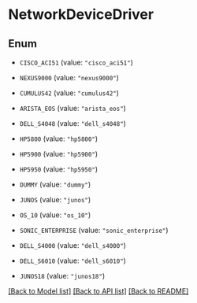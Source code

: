 # NetworkDeviceDriver

## Enum


* `CISCO_ACI51` (value: `"cisco_aci51"`)

* `NEXUS9000` (value: `"nexus9000"`)

* `CUMULUS42` (value: `"cumulus42"`)

* `ARISTA_EOS` (value: `"arista_eos"`)

* `DELL_S4048` (value: `"dell_s4048"`)

* `HP5800` (value: `"hp5800"`)

* `HP5900` (value: `"hp5900"`)

* `HP5950` (value: `"hp5950"`)

* `DUMMY` (value: `"dummy"`)

* `JUNOS` (value: `"junos"`)

* `OS_10` (value: `"os_10"`)

* `SONIC_ENTERPRISE` (value: `"sonic_enterprise"`)

* `DELL_S4000` (value: `"dell_s4000"`)

* `DELL_S6010` (value: `"dell_s6010"`)

* `JUNOS18` (value: `"junos18"`)


[[Back to Model list]](../README.md#documentation-for-models) [[Back to API list]](../README.md#documentation-for-api-endpoints) [[Back to README]](../README.md)


